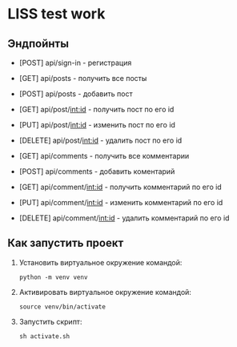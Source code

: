 # LISS test work

## Эндпойнты

- [POST] api/sign-in - регистрация

- [GET] api/posts - получить все посты
- [POST] api/posts - добавить пост
- [GET] api/post/<int:id> - получить пост по его id
- [PUT] api/post/<int:id> - изменить пост по его id
- [DELETE] api/post/<int:id> - удалить пост по его id

- [GET] api/comments - получить все комментарии
- [POST] api/comments - добавить коментарий
- [GET] api/comment/<int:id> - получить комментарий по его id
- [PUT] api/comment/<int:id> - изменить комментарий по его id
- [DELETE] api/comment/<int:id> - удалить комментарий по его id

## Как запустить проект

1. Установить виртуальное окружение командой:
    
    ```python -m venv venv```

3. Активировать виртуальное окружение командой:
    
    ```source venv/bin/activate```
    
3. Запустить скрипт:
    
    ```sh activate.sh```

